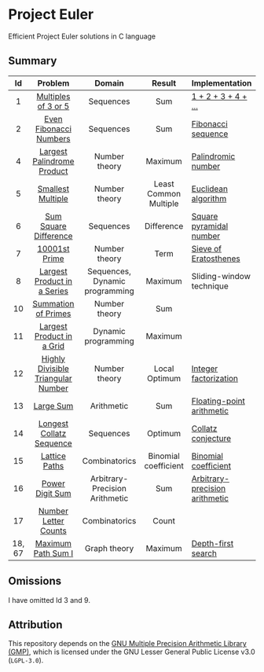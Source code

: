 # Project Euler

Efficient Project Euler solutions in C language

## Summary

| Id  |                      Problem                       |             Domain             |        Result         | Implementation                                                                                 |
| :-: | :------------------------------------------------: | :----------------------------: | :-------------------: | ---------------------------------------------------------------------------------------------- |
|  1  |        [Multiples of 3 or 5](src/id0001.c)         |           Sequences            |          Sum          | [1 + 2 + 3 + 4 + ...](https://en.wikipedia.org/wiki/1_%2B_2_%2B_3_%2B_4_%2B_%E2%8B%AF)         |
|  2  |       [Even Fibonacci Numbers](src/id0002.c)       |           Sequences            |          Sum          | [Fibonacci sequence](https://en.wikipedia.org/wiki/Fibonacci_sequence)                         |
|  4  |     [Largest Palindrome Product](src/id0004.c)     |         Number theory          |        Maximum        | [Palindromic number](https://en.wikipedia.org/wiki/Palindromic_number)                         |
|  5  |         [Smallest Multiple](src/id0005.c)          |         Number theory          | Least Common Multiple | [Euclidean algorithm](https://en.wikipedia.org/wiki/Euclidean_algorithm)                       |
|  6  |       [Sum Square Difference](src/id0006.c)        |           Sequences            |      Difference       | [Square pyramidal number](https://en.wikipedia.org/wiki/Square_pyramidal_number)               |
|  7  |           [10001st Prime](src/id0007.c)            |         Number theory          |         Term          | [Sieve of Eratosthenes](https://en.wikipedia.org/wiki/Sieve_of_Eratosthenes)                   |
|  8  |    [Largest Product in a Series](src/id0008.c)     | Sequences, Dynamic programming |        Maximum        | Sliding-window technique                                                                       |
| 10  |        [Summation of Primes](src/id0010.c)         |         Number theory          |          Sum          |                                                                                                |
| 11  |     [Largest Product in a Grid](src/id0011.c)      |      Dynamic programming       |        Maximum        |                                                                                                |
| 12  | [Highly Divisible Triangular Number](src/id0012.c) |         Number theory          |     Local Optimum     | [Integer factorization](https://en.wikipedia.org/wiki/Integer_factorization)                   |
| 13  |             [Large Sum](src/id0013.c)              |           Arithmetic           |          Sum          | [Floating-point arithmetic](https://en.wikipedia.org/wiki/Floating-point_arithmetic)           |
| 14  |      [Longest Collatz Sequence](src/id0014.c)      |           Sequences            |        Optimum        | [Collatz conjecture](https://en.wikipedia.org/wiki/Collatz_conjecture)                         |
| 15  |           [Lattice Paths](src/id0015.c)            |         Combinatorics          | Binomial coefficient  | [Binomial coefficient](https://en.wikipedia.org/wiki/Binomial_coefficient)                     |
| 16  |          [Power Digit Sum](src/id0016.c)           | Arbitrary-Precision Arithmetic |          Sum          | [Arbitrary-precision arithmetic](https://en.wikipedia.org/wiki/Arbitrary-precision_arithmetic) |
| 17  |        [Number Letter Counts](src/id0017.c)        |         Combinatorics          |         Count         |                                                                                                |
| 18, 67  |         [Maximum Path Sum I](src/id0018.c)         |          Graph theory          |        Maximum        | [Depth-first search](https://en.wikipedia.org/wiki/Depth-first_search)                         |

## Omissions

I have omitted Id 3 and 9.

## Attribution

This repository depends on the
[GNU Multiple Precision Arithmetic Library (GMP)](https://en.wikipedia.org/wiki/GNU_Multiple_Precision_Arithmetic_Library),
which is licensed under the GNU Lesser General Public License v3.0 (`LGPL-3.0`).
